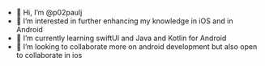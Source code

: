 - 👋 Hi, I’m @p02paulj
- 👀 I’m interested in further enhancing my knowledge in iOS and in Android
- 🌱 I’m currently learning swiftUI and Java and Kotlin for Android
- 💞️ I’m looking to collaborate more on android development but also open to collaborate in ios

<!---
p02paulj/p02paulj is a ✨ special ✨ repository because its `README.md` (this file) appears on your GitHub profile.
You can click the Preview link to take a look at your changes.
--->
